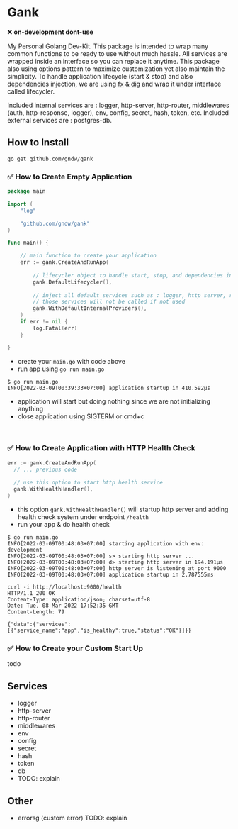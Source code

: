 # Gank

:x: **on-development dont-use**

My Personal Golang Dev-Kit. This package is intended to wrap many common functions to be ready to use without much hassle. All services are wrapped inside an interface so you can replace it anytime. This package also using options pattern to maximize customization yet also maintain the simplicity. To handle application lifecycle (start & stop) and also dependencies injection, we are using [fx](https://github.com/uber-go/fx) & [dig](https://github.com/uber-go/dig) and wrap it under interface called lifecycler.

Included internal services are : logger, http-server, http-router, middlewares (auth, http-response, logger), env, config, secret, hash, token, etc. Included external services are : postgres-db.

## How to Install
`go get github.com/gndw/gank`

### :white_check_mark: How to Create Empty Application

```go
package main

import (
	"log"

	"github.com/gndw/gank"
)

func main() {

	// main function to create your application
	err := gank.CreateAndRunApp(
  
		// lifecycler object to handle start, stop, and dependencies injection (must use)
		gank.DefaultLifecycler(),
    
		// inject all default services such as : logger, http server, router, middlewares, token, etc
		// those services will not be called if not used
		gank.WithDefaultInternalProviders(),
	)
	if err != nil {
		log.Fatal(err)
	}

}
```
- create your `main.go` with code above
- run app using `go run main.go`
```
$ go run main.go 
INFO[2022-03-09T00:39:33+07:00] application startup in 410.592µs
```
- application will start but doing nothing since we are not initializing anything
- close application using SIGTERM or cmd+c

<br />

### :white_check_mark: How to Create Application with HTTP Health Check
```go
err := gank.CreateAndRunApp(
  // ... previous code
  
  // use this option to start http health service
  gank.WithHealthHandler(),
)
```
- this option `gank.WithHealthHandler()` will startup http server and adding health check system under endpoint `/health`
- run your app & do health check
```
$ go run main.go
INFO[2022-03-09T00:48:03+07:00] starting application with env: development   
INFO[2022-03-09T00:48:03+07:00] s> starting http server ...                  
INFO[2022-03-09T00:48:03+07:00] d> starting http server in 194.191µs         
INFO[2022-03-09T00:48:03+07:00] http server is listening at port 9000        
INFO[2022-03-09T00:48:03+07:00] application startup in 2.787555ms
```
```
curl -i http://localhost:9000/health
HTTP/1.1 200 OK
Content-Type: application/json; charset=utf-8
Date: Tue, 08 Mar 2022 17:52:35 GMT
Content-Length: 79

{"data":{"services":[{"service_name":"app","is_healthy":true,"status":"OK"}]}}
```


### :white_check_mark: How to Create your Custom Start Up
todo

## Services
- logger
- http-server
- http-router
- middlewares
- env
- config
- secret
- hash
- token
- db
- TODO: explain

## Other
- errorsg (custom error)
TODO: explain
